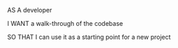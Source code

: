 
AS A developer

I WANT a walk-through of the codebase

SO THAT I can use it as a starting point for a new project
```
